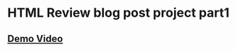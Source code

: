 # HTML Review blog post project part1
## [Demo Video](https://drive.google.com/file/d/1NmyG-_YR6yJXIWjRnsPcWrqmJJb2Q9X3/view?usp=sharing)
